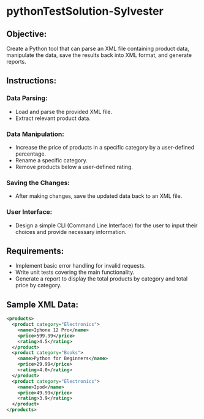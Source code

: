 # pythonTestSolution-Sylvester

## Objective:
Create a Python tool that can parse an XML file containing product data, manipulate the data, save the results back into XML format, and generate reports.

## Instructions:

### Data Parsing:
- Load and parse the provided XML file.
- Extract relevant product data.

### Data Manipulation:
- Increase the price of products in a specific category by a user-defined percentage.
- Rename a specific category.
- Remove products below a user-defined rating.

### Saving the Changes:
- After making changes, save the updated data back to an XML file.

### User Interface:
- Design a simple CLI (Command Line Interface) for the user to input their choices and provide necessary information.

## Requirements:
- Implement basic error handling for invalid requests.
- Write unit tests covering the main functionality.
- Generate a report to display the total products by category and total price by category.


## Sample XML Data:
```xml
<products>
  <product category="Electronics">
    <name>Iphone 12 Pro</name> 
    <price>599.99</price> 
    <rating>4.5</rating>
  </product>
  <product category="Books">
    <name>Python for Beginners</name> 
    <price>29.99</price> 
    <rating>4.0</rating>
  </product>
  <product category="Electronics">
    <name>Ipod</name> 
    <price>49.99</price>
    <rating>3.9</rating>
  </product>
</products>
```
